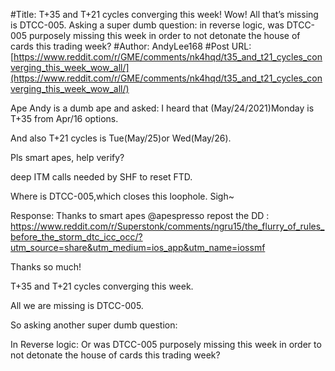 #Title: T+35 and T+21 cycles converging this week! Wow! All that’s missing is DTCC-005. Asking a super dumb question: in reverse logic, was DTCC-005 purposely missing this week in order to not detonate the house of cards this trading week?
#Author: AndyLee168
#Post URL: [https://www.reddit.com/r/GME/comments/nk4hqd/t35_and_t21_cycles_converging_this_week_wow_all/](https://www.reddit.com/r/GME/comments/nk4hqd/t35_and_t21_cycles_converging_this_week_wow_all/)


Ape Andy is a dumb ape and asked: 
I heard that (May/24/2021)Monday is T+35 from Apr/16 options. 

And also T+21 cycles is Tue(May/25)or Wed(May/26). 

Pls smart apes, help verify?

deep ITM calls needed by SHF to reset FTD. 

Where is DTCC-005,which closes this loophole. 
Sigh~



Response: Thanks to smart apes @apespresso repost the DD :
https://www.reddit.com/r/Superstonk/comments/ngru15/the_flurry_of_rules_before_the_storm_dtc_icc_occ/?utm_source=share&utm_medium=ios_app&utm_name=iossmf


Thanks so much! 

T+35 and T+21 cycles converging this week.


All we are missing is DTCC-005. 


So asking another super dumb question:

In Reverse logic: 
Or was DTCC-005 purposely missing this week in order to not detonate the house of cards this trading week?